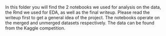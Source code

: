 In this folder you will find the 2 notebooks we used for analysis on the data, the Rmd we used for EDA, as well as the final writeup. Please read the writeup first to get a general idea of the project. The notebooks operate on the merged and unmerged datasets respectively. The data can be found from the Kaggle competition. 
